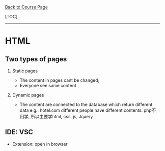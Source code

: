 [Back to Course Page](/ITC-5103_Web_Programming_and_Design/html/html_index.md)

[TOC]

***

# HTML

## Two types of pages

1. Static pages
    - The content in pages cant be changed; 
    - Everyone see same content
    &emsp;

2. Dynamic pages
    - The content are connected to the database which return different data
	e.g.: hotel.com different people have different contents.
	php不用学, 所以主要学html, css, js, Jquery
    &emsp;

## IDE: VSC

- Extension: open in browser




